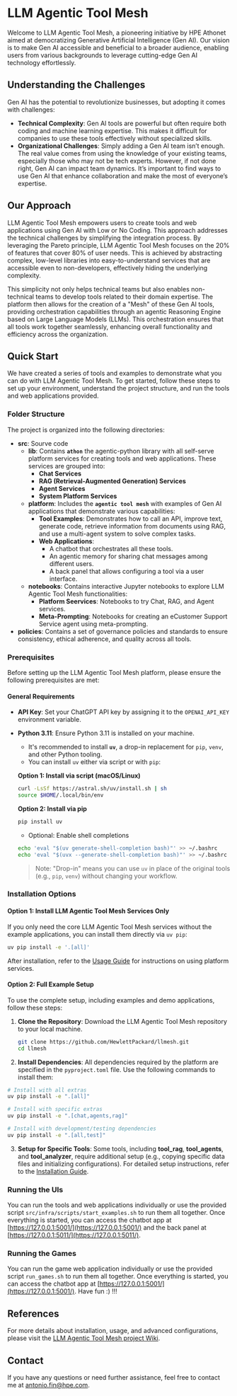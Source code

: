 # LLM Agentic Tool Mesh

Welcome to LLM Agentic Tool Mesh, a pioneering initiative by HPE Athonet aimed at democratizing Generative Artificial Intelligence (Gen AI). Our vision is to make Gen AI accessible and beneficial to a broader audience, enabling users from various backgrounds to leverage cutting-edge Gen AI technology effortlessly.

## Understanding the Challenges

Gen AI has the potential to revolutionize businesses, but adopting it comes with challenges:

- **Technical Complexity**: Gen AI tools are powerful but often require both coding and machine learning expertise. This makes it difficult for companies to use these tools effectively without specialized skills.
- **Organizational Challenges**: Simply adding a Gen AI team isn’t enough. The real value comes from using the knowledge of your existing teams, especially those who may not be tech experts. However, if not done right, Gen AI can impact team dynamics. It’s important to find ways to use Gen AI that enhance collaboration and make the most of everyone’s expertise.

## Our Approach

LLM Agentic Tool Mesh empowers users to create tools and web applications using Gen AI with Low or No Coding. This approach addresses the technical challenges by simplifying the integration process. By leveraging the Pareto principle, LLM Agentic Tool Mesh focuses on the 20% of features that cover 80% of user needs. This is achieved by abstracting complex, low-level libraries into easy-to-understand services that are accessible even to non-developers, effectively hiding the underlying complexity.

This simplicity not only helps technical teams but also enables non-technical teams to develop tools related to their domain expertise. The platform then allows for the creation of a "Mesh" of these Gen AI tools, providing orchestration capabilities through an agentic Reasoning Engine based on Large Language Models (LLMs). This orchestration ensures that all tools work together seamlessly, enhancing overall functionality and efficiency across the organization.

## Quick Start

We have created a series of tools and examples to demonstrate what you can do with LLM Agentic Tool Mesh. To get started, follow these steps to set up your environment, understand the project structure, and run the tools and web applications provided.

### Folder Structure

The project is organized into the following directories:

- **src**: Sourve code
  - **lib**: Contains **`athon`** the agentic-python library with all self-serve platform services for creating tools and web applications. These services are grouped into:
    - **Chat Services**
    - **RAG (Retrieval-Augmented Generation) Services**
    - **Agent Services**
    - **System Platform Services**
  - **platform**: Includes the **`agentic tool mesh`** with examples of Gen AI applications that demonstrate various capabilities:
    - **Tool Examples**: Demonstrates how to call an API, improve text, generate code, retrieve information from documents using RAG, and use a multi-agent system to solve complex tasks.
    - **Web Applications**:
      - A chatbot that orchestrates all these tools.
      - An agentic memory for sharing chat messages among different users.
      - A back panel that allows configuring a tool via a user interface.
  - **notebooks**: Contains interactive Jupyter notebooks to explore LLM Agentic Tool Mesh functionalities:
    - **Platform Seervices**: Notebooks to try Chat, RAG, and Agent services.
    - **Meta-Prompting**: Notebooks for creating an eCustomer Support Service agent using meta-prompting.
- **policies**: Contains a set of governance policies and standards to ensure consistency, ethical adherence, and quality across all tools.

### Prerequisites

Before setting up the LLM Agentic Tool Mesh platform, please ensure the following prerequisites are met:

#### General Requirements

- **API Key**: Set your ChatGPT API key by assigning it to the `OPENAI_API_KEY` environment variable.
- **Python 3.11**: Ensure Python 3.11 is installed on your machine.

  - It's recommended to install **`uv`**, a drop-in replacement for `pip`, `venv`, and other Python tooling.
  - You can install `uv` either via script or with `pip`:

  **Option 1: Install via script (macOS/Linux)**

  ```bash
  curl -LsSf https://astral.sh/uv/install.sh | sh
  source $HOME/.local/bin/env
  ```

  **Option 2: Install via pip**

  ```bash
  pip install uv
  ```

  - Optional: Enable shell completions

  ```bash
  echo 'eval "$(uv generate-shell-completion bash)"' >> ~/.bashrc
  echo 'eval "$(uvx --generate-shell-completion bash)"' >> ~/.bashrc
  ```

  > Note: "Drop-in" means you can use `uv` in place of the original tools (e.g., `pip`, `venv`) without changing your workflow.

### Installation Options

#### Option 1: Install LLM Agentic Tool Mesh Services Only

If you only need the core LLM Agentic Tool Mesh services without the example applications, you can install them directly via `uv pip`:

  ```bash
  uv pip install -e '.[all]'
  ```

After installation, refer to the [Usage Guide](https://github.com/HewlettPackard/llmesh/wiki/Usage#using-library-services) for instructions on using platform services.

#### Option 2: Full Example Setup

To use the complete setup, including examples and demo applications, follow these steps:

1. **Clone the Repository**: Download the LLM Agentic Tool Mesh repository to your local machine.

   ```bash
   git clone https://github.com/HewlettPackard/llmesh.git
   cd llmesh
   ```

2. **Install Dependencies**: All dependencies required by the platform are specified in the `pyproject.toml` file. Use the following commands to install them:

  ```bash
  # Install with all extras
  uv pip install -e ".[all]"

  # Install with specific extras
  uv pip install -e ".[chat,agents,rag]"

  # Install with development/testing dependencies
  uv pip install -e ".[all,test]"
  ```

3. **Setup for Specific Tools**: Some tools, including **tool_rag**, **tool_agents**, and **tool_analyzer**, require additional setup (e.g., copying specific data files and initializing configurations). For detailed setup instructions, refer to the [Installation Guide](https://github.com/HewlettPackard/llmesh/wiki/Installation).

### Running the UIs

You can run the tools and web applications individually or use the provided script `src/infra/scripts/start_examples.sh` to run them all together. Once everything is started, you can access the chatbot app at [https://127.0.0.1:5001/](https://127.0.0.1:5001/) and the back panel at [https://127.0.0.1:5011/](https://127.0.0.1:5011/).

### Running the Games

You can run the game web application individually or use the provided script `run_games.sh` to run them all together. Once everything is started, you can access the chatbot app at [https://127.0.0.1:5001/](https://127.0.0.1:5001/). Have fun :) !!!

## References

For more details about installation, usage, and advanced configurations, please visit the [LLM Agentic Tool Mesh project Wiki](https://github.com/HewlettPackard/llmesh/wiki).

## Contact

If you have any questions or need further assistance, feel free to contact me at <antonio.fin@hpe.com>.
